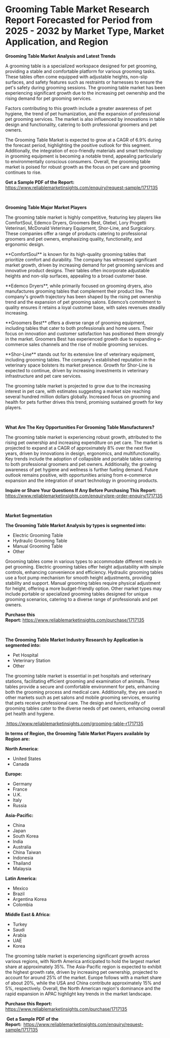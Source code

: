 <p><h1>Grooming Table Market Research Report Forecasted for Period from 2025 -  2032 by Market Type, Market Application, and Region</h1></p><p><strong>Grooming Table Market Analysis and Latest Trends</strong></p>
<p><p>A grooming table is a specialized workspace designed for pet grooming, providing a stable and comfortable platform for various grooming tasks. These tables often come equipped with adjustable heights, non-slip surfaces, and safety features such as restraints or harnesses to ensure the pet's safety during grooming sessions. The grooming table market has been experiencing significant growth due to the increasing pet ownership and the rising demand for pet grooming services. </p><p>Factors contributing to this growth include a greater awareness of pet hygiene, the trend of pet humanization, and the expansion of professional pet grooming services. The market is also influenced by innovations in table design and functionality, catering to both professional groomers and pet owners. </p><p>The Grooming Table Market is expected to grow at a CAGR of 6.9% during the forecast period, highlighting the positive outlook for this segment. Additionally, the integration of eco-friendly materials and smart technology in grooming equipment is becoming a notable trend, appealing particularly to environmentally conscious consumers. Overall, the grooming table market is poised for robust growth as the focus on pet care and grooming continues to rise.</p></p>
<p><strong>Get a Sample PDF of the Report:&nbsp;</strong> <a href="https://www.reliablemarketinsights.com/enquiry/request-sample/1717135?utm_campaign=3207&utm_medium=2&utm_source=Github&utm_content=ia&utm_term=13042025&utm_id=grooming-table">https://www.reliablemarketinsights.com/enquiry/request-sample/1717135</a></p>
<p>&nbsp;</p>
<p><strong>Grooming Table Major Market Players</strong></p>
<p><p>The grooming table market is highly competitive, featuring key players like ComfortSoul, Edemco Dryers, Groomers Best, Gtebel, Lory Progetti Veterinari, McDonald Veterinary Equipment, Shor-Line, and Surgicalory. These companies offer a range of products catering to professional groomers and pet owners, emphasizing quality, functionality, and ergonomic design.</p><p>**ComfortSoul** is known for its high-quality grooming tables that prioritize comfort and durability. The company has witnessed significant market growth, driven by increasing demand for pet grooming services and innovative product designs. Their tables often incorporate adjustable heights and non-slip surfaces, appealing to a broad customer base.</p><p>**Edemco Dryers**, while primarily focused on grooming dryers, also manufactures grooming tables that complement their product line. The company's growth trajectory has been shaped by the rising pet ownership trend and the expansion of pet grooming salons. Edemco’s commitment to quality ensures it retains a loyal customer base, with sales revenues steadily increasing.</p><p>**Groomers Best** offers a diverse range of grooming equipment, including tables that cater to both professionals and home users. Their focus on innovation and customer satisfaction has positioned them strongly in the market. Groomers Best has experienced growth due to expanding e-commerce sales channels and the rise of mobile grooming services.</p><p>**Shor-Line** stands out for its extensive line of veterinary equipment, including grooming tables. The company's established reputation in the veterinary space bolsters its market presence. Growth for Shor-Line is expected to continue, driven by increasing investments in veterinary infrastructure and pet care services.</p><p>The grooming table market is projected to grow due to the increasing interest in pet care, with estimates suggesting a market size reaching several hundred million dollars globally. Increased focus on grooming and health for pets further drives this trend, promising sustained growth for key players.</p></p>
<p>&nbsp;</p>
<p><strong>What Are The Key Opportunities For Grooming Table Manufacturers?</strong></p>
<p><p>The grooming table market is experiencing robust growth, attributed to the rising pet ownership and increasing expenditure on pet care. The market is projected to expand at a CAGR of approximately 8% over the next five years, driven by innovations in design, ergonomics, and multifunctionality. Key trends include the adoption of collapsible and portable tables catering to both professional groomers and pet owners. Additionally, the growing awareness of pet hygiene and wellness is further fueling demand. Future outlook remains positive, with opportunities arising from e-commerce expansion and the integration of smart technology in grooming products.</p></p>
<p><strong>Inquire or Share Your Questions If Any Before Purchasing This Report:</strong> <a href="https://www.reliablemarketinsights.com/enquiry/pre-order-enquiry/1717135?utm_campaign=3207&utm_medium=2&utm_source=Github&utm_content=ia&utm_term=13042025&utm_id=grooming-table">https://www.reliablemarketinsights.com/enquiry/pre-order-enquiry/1717135</a></p>
<p>&nbsp;</p>
<p><strong>Market Segmentation</strong></p>
<p><strong>The Grooming Table Market Analysis by types is segmented into:</strong></p>
<p><ul><li>Electric Grooming Table</li><li>Hydraulic Grooming Table</li><li>Manual Grooming Table</li><li>Other</li></ul></p>
<p><p>Grooming tables come in various types to accommodate different needs in pet grooming. Electric grooming tables offer height adjustability with simple controls, enhancing convenience and efficiency. Hydraulic grooming tables use a foot pump mechanism for smooth height adjustments, providing stability and support. Manual grooming tables require physical adjustment for height, offering a more budget-friendly option. Other market types may include portable or specialized grooming tables designed for unique grooming scenarios, catering to a diverse range of professionals and pet owners.</p></p>
<p><strong>Purchase this Report:&nbsp;</strong><a href="https://www.reliablemarketinsights.com/purchase/1717135?utm_campaign=3207&utm_medium=2&utm_source=Github&utm_content=ia&utm_term=13042025&utm_id=grooming-table">https://www.reliablemarketinsights.com/purchase/1717135</a></p>
<p>&nbsp;</p>
<p><strong>The Grooming Table Market Industry Research by Application is segmented into:</strong></p>
<p><ul><li>Pet Hospital</li><li>Veterinary Station</li><li>Other</li></ul></p>
<p><p>The grooming table market is essential in pet hospitals and veterinary stations, facilitating efficient grooming and examination of animals. These tables provide a secure and comfortable environment for pets, enhancing both the grooming process and medical care. Additionally, they are used in other markets such as pet salons and mobile grooming services, ensuring that pets receive professional care. The design and functionality of grooming tables cater to the diverse needs of pet owners, enhancing overall pet health and hygiene.</p></p>
<p><a href="https://www.reliablemarketinsights.com/grooming-table-r1717135?utm_campaign=3207&utm_medium=2&utm_source=Github&utm_content=ia&utm_term=13042025&utm_id=grooming-table">&nbsp;https://www.reliablemarketinsights.com/grooming-table-r1717135</a></p>
<p><strong>In terms of Region, the Grooming Table Market Players available by Region are:</strong></p>
<p>
    <p> <strong> North America: </strong>
        <ul>
            <li>United States</li>
            <li>Canada</li>
        </ul>
        </p> 
    <p> <strong> Europe: </strong>
        <ul>
            <li>Germany</li>
            <li>France</li>
            <li>U.K.</li>
            <li>Italy</li>
            <li>Russia</li>
        </ul>
        </p> 
    <p> <strong> Asia-Pacific: </strong>
        <ul>
            <li>China</li>
            <li>Japan</li>
            <li>South Korea</li>
            <li>India</li>
            <li>Australia</li>
            <li>China Taiwan</li>
            <li>Indonesia</li>
            <li>Thailand</li>
            <li>Malaysia</li>
        </ul>
        </p> 
    <p> <strong> Latin America: </strong>
        <ul>
            <li>Mexico</li>
            <li>Brazil</li>
            <li>Argentina Korea</li>
            <li>Colombia</li>
        </ul>
        </p> 
    <p> <strong> Middle East & Africa: </strong>
        <ul>
            <li>Turkey</li>
            <li>Saudi</li>
            <li>Arabia</li>
            <li>UAE</li>
            <li>Korea</li>
        </ul>
    </p>
    </p>
<p><p>The grooming table market is experiencing significant growth across various regions, with North America anticipated to hold the largest market share at approximately 35%. The Asia-Pacific region is expected to exhibit the highest growth rate, driven by increasing pet ownership, projected to account for around 25% of the market. Europe follows with a market share of about 20%, while the USA and China contribute approximately 15% and 5%, respectively. Overall, the North American region's dominance and the rapid expansion in APAC highlight key trends in the market landscape.</p></p>
<p><strong>Purchase this Report: </strong><a href="https://www.reliablemarketinsights.com/purchase/1717135?utm_campaign=3207&utm_medium=2&utm_source=Github&utm_content=ia&utm_term=13042025&utm_id=grooming-table">https://www.reliablemarketinsights.com/purchase/1717135</a></p>
<p>&nbsp;<strong>Get a Sample PDF of the Report:&nbsp;&nbsp;</strong><a href="https://www.reliablemarketinsights.com/enquiry/request-sample/1717135?utm_campaign=3207&utm_medium=2&utm_source=Github&utm_content=ia&utm_term=13042025&utm_id=grooming-table">https://www.reliablemarketinsights.com/enquiry/request-sample/1717135</a></p>
<p><strong></strong></p>
<p><p></p><p></p><p></p></p>